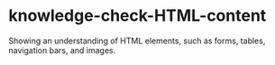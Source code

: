 # knowledge-check-HTML-content
Showing an  understanding of HTML elements, such as forms, tables, navigation bars, and images.
